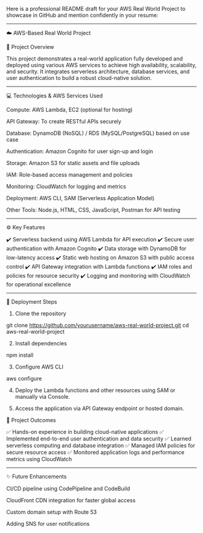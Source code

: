 Here is a professional README draft for your AWS Real World Project to showcase in GitHub and mention confidently in your resume:


---

☁️ AWS-Based Real World Project

📌 Project Overview

This project demonstrates a real-world application fully developed and deployed using various AWS services to achieve high availability, scalability, and security. It integrates serverless architecture, database services, and user authentication to build a robust cloud-native solution.


---

💻 Technologies & AWS Services Used

Compute: AWS Lambda, EC2 (optional for hosting)

API Gateway: To create RESTful APIs securely

Database: DynamoDB (NoSQL) / RDS (MySQL/PostgreSQL) based on use case

Authentication: Amazon Cognito for user sign-up and login

Storage: Amazon S3 for static assets and file uploads

IAM: Role-based access management and policies

Monitoring: CloudWatch for logging and metrics

Deployment: AWS CLI, SAM (Serverless Application Model)

Other Tools: Node.js, HTML, CSS, JavaScript, Postman for API testing



---

⚙️ Key Features

✔️ Serverless backend using AWS Lambda for API execution
✔️ Secure user authentication with Amazon Cognito
✔️ Data storage with DynamoDB for low-latency access
✔️ Static web hosting on Amazon S3 with public access control
✔️ API Gateway integration with Lambda functions
✔️ IAM roles and policies for resource security
✔️ Logging and monitoring with CloudWatch for operational excellence


---

🚀 Deployment Steps

1. Clone the repository

git clone https://github.com/yourusername/aws-real-world-project.git
cd aws-real-world-project


2. Install dependencies

npm install


3. Configure AWS CLI

aws configure


4. Deploy the Lambda functions and other resources using SAM or manually via Console.


5. Access the application via API Gateway endpoint or hosted domain.


📄 Project Outcomes

✅ Hands-on experience in building cloud-native applications
✅ Implemented end-to-end user authentication and data security
✅ Learned serverless computing and database integration
✅ Managed IAM policies for secure resource access
✅ Monitored application logs and performance metrics using CloudWatch


---

✨ Future Enhancements

CI/CD pipeline using CodePipeline and CodeBuild

CloudFront CDN integration for faster global access

Custom domain setup with Route 53

Adding SNS for user notifications

